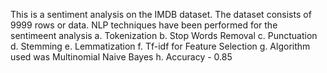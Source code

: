 This is a sentiment analysis on the IMDB dataset. The dataset consists of 9999 rows or data. 
NLP techniques have been performed for the sentimeent analysis
a. Tokenization
b. Stop Words Removal
c. Punctuation
d. Stemming
e. Lemmatization
f. Tf-idf for Feature Selection
g. Algorithm used was Multinomial Naive Bayes
h. Accuracy - 0.85
